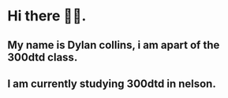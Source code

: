 # Hi there 👋👋.

## My name is Dylan collins, i am apart of the 300dtd class.

## I am currently studying 300dtd in nelson.
